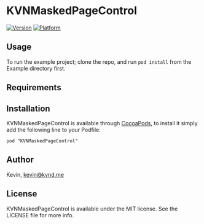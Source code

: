 # KVNMaskedPageControl

[![Version](http://cocoapod-badges.herokuapp.com/v/KVNMaskedPageControl/badge.png)](http://cocoadocs.org/docsets/KVNMaskedPageControl)
[![Platform](http://cocoapod-badges.herokuapp.com/p/KVNMaskedPageControl/badge.png)](http://cocoadocs.org/docsets/KVNMaskedPageControl)

## Usage

To run the example project; clone the repo, and run `pod install` from the Example directory first.

## Requirements

## Installation

KVNMaskedPageControl is available through [CocoaPods](http://cocoapods.org), to install
it simply add the following line to your Podfile:

    pod "KVNMaskedPageControl"

## Author

Kevin, kevin@kvnd.me

## License

KVNMaskedPageControl is available under the MIT license. See the LICENSE file for more info.

